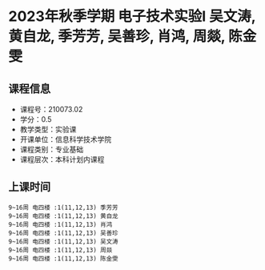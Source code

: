# 2023年秋季学期 电子技术实验I 吴文涛, 黄自龙, 季芳芳, 吴善珍, 肖鸿, 周燚, 陈金雯






## 课程信息

- 课程号：210073.02
- 学分：0.5
- 教学类型：实验课
- 开课单位：信息科学技术学院
- 课程类别：专业基础
- 课程层次：本科计划内课程

## 上课时间

```
9~16周 电四楼 :1(11,12,13) 季芳芳
9~16周 电四楼 :1(11,12,13) 黄自龙
9~16周 电四楼 :1(11,12,13) 肖鸿
9~16周 电四楼 :1(11,12,13) 吴善珍
9~16周 电四楼 :1(11,12,13) 吴文涛
9~16周 电四楼 :1(11,12,13) 周燚
9~16周 电四楼 :1(11,12,13) 陈金雯
```


